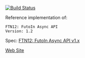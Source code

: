 
[![Build Status](https://travis-ci.org/futoin/core-php-ri-asyncsteps.svg)](https://travis-ci.org/futoin/core-php-ri-asyncsteps)

Reference implementation of:
 
    FTN12: FutoIn Async API
    Version: 1.2
    
Spec: [FTN12: FutoIn Async API v1.x](http://specs.futoin.org/final/preview/ftn12_async_api-1.html)

[Web Site](http://futoin.org/)

